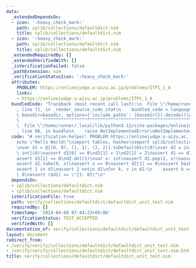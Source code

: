 ```yaml
---
data:
  _extendedDependsOn:
  - icon: ':heavy_check_mark:'
    path: cplib/collections/defaultdict.nim
    title: cplib/collections/defaultdict.nim
  - icon: ':heavy_check_mark:'
    path: cplib/collections/defaultdict.nim
    title: cplib/collections/defaultdict.nim
  _extendedRequiredBy: []
  _extendedVerifiedWith: []
  _isVerificationFailed: false
  _pathExtension: nim
  _verificationStatusIcon: ':heavy_check_mark:'
  attributes:
    PROBLEM: https://onlinejudge.u-aizu.ac.jp/problems/ITP1_1_A
    links:
    - https://onlinejudge.u-aizu.ac.jp/problems/ITP1_1_A
  bundledCode: "Traceback (most recent call last):\n  File \"/home/runner/.local/lib/python3.12/site-packages/onlinejudge_verify/documentation/build.py\"\
    , line 71, in _render_source_code_stat\n    bundled_code = language.bundle(stat.path,\
    \ basedir=basedir, options={'include_paths': [basedir]}).decode()\n          \
    \         ^^^^^^^^^^^^^^^^^^^^^^^^^^^^^^^^^^^^^^^^^^^^^^^^^^^^^^^^^^^^^^^^^^^^^^^^^^^^^^^^^\n\
    \  File \"/home/runner/.local/lib/python3.12/site-packages/onlinejudge_verify/languages/nim.py\"\
    , line 86, in bundle\n    raise NotImplementedError\nNotImplementedError\n"
  code: "# verification-helper: PROBLEM https://onlinejudge.u-aizu.ac.jp/problems/ITP1_1_A\n\
    echo \"Hello World\"\nimport tables, hashes\nimport cplib/collections/defaultdict\n\
    \nvar d1 = @[(0, 0), (1, 1), (2, 2)].toDefaultDict(0)\nvar d2 = initDefaultDict[int,\
    \ int](0)\nassert d2[0] == 0\nd2[1] = 1\nd2[2] = 2\nassert d1 == d2\nd1.clear\n\
    assert d1[1] == 0\nd2.del(1)\nvar x: int\nassert d2.pop(2, x)\nassert x == 2\n\
    assert d2.take(0, x)\nassert x == 0\nassert d2[1] == 0\nassert hash(d1) == hash(d1)\n\
    assert 1 in d1\nassert 2 notin d1\nfor k, v in d1:\n    assert k == 1 and v ==\
    \ 0\nassert ($d1) == \"{1: 0}\"\n"
  dependsOn:
  - cplib/collections/defaultdict.nim
  - cplib/collections/defaultdict.nim
  isVerificationFile: true
  path: verify/collections/defaultdict/defaultdict_unit_test.nim
  requiredBy: []
  timestamp: '2024-04-08 07:44:23+09:00'
  verificationStatus: TEST_ACCEPTED
  verifiedWith: []
documentation_of: verify/collections/defaultdict/defaultdict_unit_test.nim
layout: document
redirect_from:
- /verify/verify/collections/defaultdict/defaultdict_unit_test.nim
- /verify/verify/collections/defaultdict/defaultdict_unit_test.nim.html
title: verify/collections/defaultdict/defaultdict_unit_test.nim
---
```


